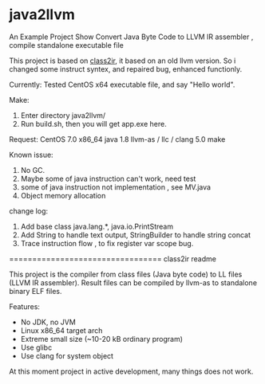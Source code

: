 
# java2llvm

An Example Project Show Convert Java Byte Code to LLVM IR assembler , compile standalone executable file

This project is based on [class2ir](https://github.com/MParygin/class2ir), it based on an old llvm version.
So i changed some instruct syntex, and repaired bug, enhanced functionly.

Currently:
Tested CentOS x64 executable file, and say "Hello world".

Make:
1. Enter directory java2llvm/
2. Run build.sh, then you will get app.exe here.

Request:
CentOS 7.0 x86_64
java 1.8
llvm-as / llc / clang  5.0
make

Known issue:
1. No GC.
2. Maybe some of java instruction can't work, need test
3. some of java instruction not implementation , see MV.java
4. Object memory allocation 

change log:
1. Add base class java.lang.*, java.io.PrintStream
2. Add String to handle text output, StringBuilder to handle string concat
3. Trace instruction flow , to fix register var scope bug.




=================================
class2ir readme

This project is the compiler from class files (Java byte code) to LL files (LLVM IR assembler).
Result files can be compiled by llvm-as to standalone binary ELF files.

Features:

* No JDK, no JVM
* Linux x86_64 target arch
* Extreme small size (~10-20 kB ordinary program)
* Use glibc
* Use clang for system object

At this moment project in active development, many things does not work.
